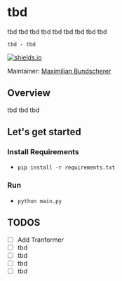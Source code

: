 # tbd

tbd tbd tbd tbd tbd tbd tbd tbd tbd

``tbd - tbd``

[![shields.io](https://img.shields.io/badge/license-Apache2-blue.svg)](http://www.apache.org/licenses/LICENSE-2.0.txt)

Maintainer: [Maximilian Bundscherer](https://bundscherer-online.de)

## Overview

tbd tbd tbd

## Let's get started

### Install Requirements

- `pip install -r requirements.txt`

### Run

- `python main.py`

## TODOS

- [ ] Add Tranformer
- [ ] tbd
- [ ] tbd
- [ ] tbd
- [ ] tbd 